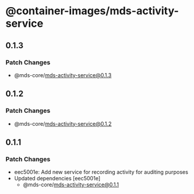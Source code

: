 # @container-images/mds-activity-service

## 0.1.3

### Patch Changes

- @mds-core/mds-activity-service@0.1.3

## 0.1.2

### Patch Changes

- @mds-core/mds-activity-service@0.1.2

## 0.1.1

### Patch Changes

- eec5001e: Add new service for recording activity for auditing purposes
- Updated dependencies [eec5001e]
  - @mds-core/mds-activity-service@0.1.1
